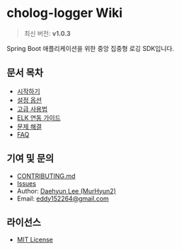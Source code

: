 # cholog-logger Wiki

> 최신 버전: **v1.0.3**

Spring Boot 애플리케이션을 위한 중앙 집중형 로깅 SDK입니다.

## 문서 목차
- [시작하기](./Getting-Started.md)
- [설정 옵션](./Configuration.md)
- [고급 사용법](./Advanced-Usage.md)
- [ELK 연동 가이드](./ELK-Integration.md)
- [문제 해결](./Troubleshooting.md)
- [FAQ](./FAQ.md)

## 기여 및 문의
- [CONTRIBUTING.md](https://github.com/MurHyun2/cholog-logger/blob/main/.github/CONTRIBUTING.md)
- [Issues](https://github.com/MurHyun2/cholog-logger/issues)
- Author: [Daehyun Lee (MurHyun2)](https://github.com/MurHyun2)
- Email: eddy152264@gmail.com

## 라이선스
- [MIT License](https://github.com/MurHyun2/cholog-logger/blob/main/LICENSE) 